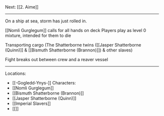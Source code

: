 Next: [[2. Aime]]

---

On a ship at sea, storm has just rolled in.

[[Nomli Gurglegum]] calls for all hands on deck
Players play as level 0 mixture, intended for them to die

Transporting cargo (The Shatterborne twins ([[Jasper Shatterborne (Quinn)]] & [[Bismuth Shatterborne (Brannon)]]) & other slaves)

Fight breaks out between crew and a reaver vessel


----
Locations:
- [[-Gogledd-Ynys-]]
Characters:
- [[Nomli Gurglegum]]
- [[Bismuth Shatterborne (Brannon)]]
- [[Jasper Shatterborne (Quinn)]]
- [[Imperial Slavers]]
- [[]]
